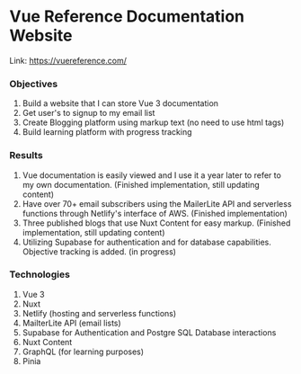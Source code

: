 # Vue Reference Documentation Website

Link: https://vuereference.com/

### Objectives

1. Build a website that I can store Vue 3 documentation
2. Get user's to signup to my email list
3. Create Blogging platform using markup text (no need to use html tags)
4. Build learning platform with progress tracking

### Results

1. Vue documentation is easily viewed and I use it a year later to refer to my own documentation. (Finished implementation, still updating content)
2. Have over 70+ email subscribers using the MailerLite API and serverless functions through Netlify's interface of AWS. (Finished implementation)
3. Three published blogs that use Nuxt Content for easy markup. (Finished implementation, still updating content)
4. Utilizing Supabase for authentication and for database capabilities. Objective tracking is added. (in progress)

### Technologies

1. Vue 3
2. Nuxt
3. Netlify (hosting and serverless functions)
4. MailterLite API (email lists)
5. Supabase for Authentication and Postgre SQL Database interactions
6. Nuxt Content
7. GraphQL (for learning purposes)
8. Pinia


